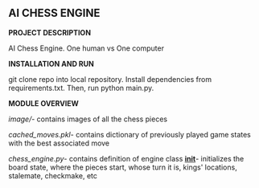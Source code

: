 ## AI CHESS ENGINE

**PROJECT DESCRIPTION**

AI Chess Engine. One human vs One computer

**INSTALLATION AND RUN**

git clone repo into local repository. Install dependencies from requirements.txt. Then, run python main.py.

**MODULE OVERVIEW**

*image/*- contains images of all the chess pieces

*cached_moves.pkl*- contains dictionary of previously played game states with the best associated move

*chess_engine.py*- contains definition of engine class
  <u>__init__</u>- initializes the board state, where the pieces start, whose turn it is, kings' locations, stalemate, checkmake, etc
  



